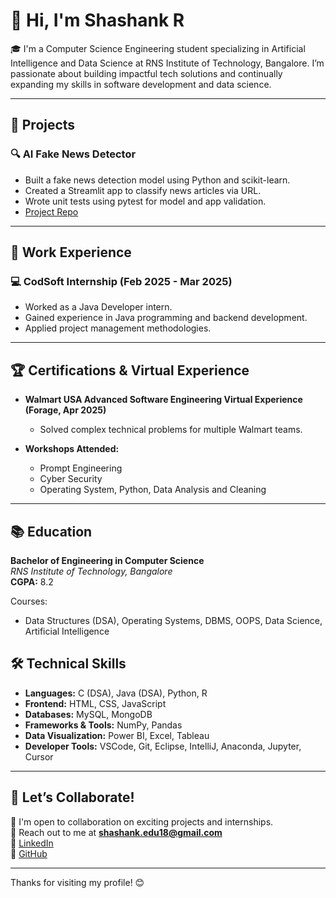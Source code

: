 # 👋 Hi, I'm Shashank R

🎓 I'm a Computer Science Engineering student specializing in Artificial Intelligence and Data Science at RNS Institute of Technology, Bangalore. I’m passionate about building impactful tech solutions and continually expanding my skills in software development and data science.

---

## 🚀 Projects

### 🔍 AI Fake News Detector
- Built a fake news detection model using Python and scikit-learn.
- Created a Streamlit app to classify news articles via URL.
- Wrote unit tests using pytest for model and app validation.
- [Project Repo](https://github.com/Snapdragon8g2/AIFakeNewsDetector)

---

## 💼 Work Experience

### 💻 CodSoft Internship (Feb 2025 - Mar 2025)
- Worked as a Java Developer intern.
- Gained experience in Java programming and backend development.
- Applied project management methodologies.

---

## 🏆 Certifications & Virtual Experience

- **Walmart USA Advanced Software Engineering Virtual Experience (Forage, Apr 2025)**
  - Solved complex technical problems for multiple Walmart teams.

- **Workshops Attended:**
  - Prompt Engineering
  - Cyber Security
  - Operating System, Python, Data Analysis and Cleaning

---

## 📚 Education

**Bachelor of Engineering in Computer Science**  
*RNS Institute of Technology, Bangalore*  
**CGPA:** 8.2

Courses:  
- Data Structures (DSA), Operating Systems, DBMS, OOPS, Data Science, Artificial Intelligence

## 🛠️ Technical Skills

- **Languages:** C (DSA), Java (DSA), Python, R  
- **Frontend:** HTML, CSS, JavaScript  
- **Databases:** MySQL, MongoDB  
- **Frameworks & Tools:** NumPy, Pandas  
- **Data Visualization:** Power BI, Excel, Tableau  
- **Developer Tools:** VSCode, Git, Eclipse, IntelliJ, Anaconda, Jupyter, Cursor

---

## 🤝 Let’s Collaborate!

🚀 I'm open to collaboration on exciting projects and internships.  
📧 Reach out to me at **shashank.edu18@gmail.com**  
🔗 [LinkedIn](https://www.linkedin.com/in/shashank-r-b95b27259/)  
🐙 [GitHub](https://github.com/Snapdragon8g2)

---

Thanks for visiting my profile! 😊
